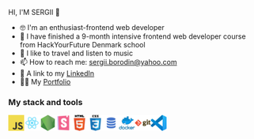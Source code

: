  <article>
      <p>       HI, I'M SERGII 👋</p>
      <ul>
        <li>🤓 I'm an enthusiast-frontend web developer</li>
        <li>
          🌱 I have finished a 9-month intensive frontend web developer course
          from HackYourFuture Denmark school
        </li>
        <li>💞️ I like to travel and listen to music</li>
        <li>
          📫 How to reach me:
          <a href="mailto:sergii.borodin@yahoo.com">sergii.borodin@yahoo.com</a>
        </li>
        <li>
          📱 A link to my
          <a href="https://www.linkedin.com/in/sergii-borodin-4bb3a61b8/">
            LinkedIn
          </a>
        </li>
        <li>
          👨‍💻 My
          <a href="https://sergii-borodin.github.io/portfolio/">
            Portfolio
          </a>
        </li>
      </ul>
      <h3>My stack and tools</h3>
      <p>
        <a
          target="_blank"
          rel="noopener noreferrer"
          href="https://raw.githubusercontent.com/github/explore/80688e429a7d4ef2fca1e82350fe8e3517d3494d/topics/javascript/javascript.png"
          ><img
            align="left"
            alt="JavaScript"
            width="32px"
            src="https://raw.githubusercontent.com/github/explore/80688e429a7d4ef2fca1e82350fe8e3517d3494d/topics/javascript/javascript.png"
            style="max-width: 100%"
        /></a>
      </p>
      <p>
        <a
          target="_blank"
          rel="noopener noreferrer"
          href="https://raw.githubusercontent.com/github/explore/80688e429a7d4ef2fca1e82350fe8e3517d3494d/topics/react/react.png"
          ><img
            align="left"
            alt="React"
            width="32px"
            src="https://raw.githubusercontent.com/github/explore/80688e429a7d4ef2fca1e82350fe8e3517d3494d/topics/react/react.png"
            style="max-width: 100%"
        /></a>
      </p>
      <p>
        <a
          target="_blank"
          rel="noopener noreferrer"
          href="https://raw.githubusercontent.com/github/explore/80688e429a7d4ef2fca1e82350fe8e3517d3494d/topics/nodejs/nodejs.png"
          ><img
            align="left"
            alt="Node.js"
            width="32px"
            src="https://raw.githubusercontent.com/github/explore/80688e429a7d4ef2fca1e82350fe8e3517d3494d/topics/nodejs/nodejs.png"
            style="max-width: 100%"
        /></a>
      </p>
      <p>
        <a
          target="_blank"
          rel="noopener noreferrer"
          href="https://raw.githubusercontent.com/github/explore/80688e429a7d4ef2fca1e82350fe8e3517d3494d/topics/storybook/storybook.png"
          ><img
            align="left"
            alt="Storybook"
            width="32px"
            src="https://raw.githubusercontent.com/github/explore/80688e429a7d4ef2fca1e82350fe8e3517d3494d/topics/storybook/storybook.png"
            style="max-width: 100%"
        /></a>
      </p>
      <p>
        <a
          target="_blank"
          rel="noopener noreferrer"
          href="https://raw.githubusercontent.com/github/explore/80688e429a7d4ef2fca1e82350fe8e3517d3494d/topics/html/html.png"
          ><img
            align="left"
            alt="HTML5"
            width="32px"
            src="https://raw.githubusercontent.com/github/explore/80688e429a7d4ef2fca1e82350fe8e3517d3494d/topics/html/html.png"
            style="max-width: 100%"
        /></a>
      </p>
      <p>
        <a
          target="_blank"
          rel="noopener noreferrer"
          href="https://raw.githubusercontent.com/github/explore/80688e429a7d4ef2fca1e82350fe8e3517d3494d/topics/css/css.png"
          ><img
            align="left"
            alt="CSS3"
            width="32px"
            src="https://raw.githubusercontent.com/github/explore/80688e429a7d4ef2fca1e82350fe8e3517d3494d/topics/css/css.png"
            style="max-width: 100%"
        /></a>
      </p>
      <p>
        <a
          target="_blank"
          rel="noopener noreferrer"
          href="https://raw.githubusercontent.com/github/explore/80688e429a7d4ef2fca1e82350fe8e3517d3494d/topics/sql/sql.png"
          ><img
            align="left"
            alt="SQL"
            width="32px"
            src="https://raw.githubusercontent.com/github/explore/80688e429a7d4ef2fca1e82350fe8e3517d3494d/topics/sql/sql.png"
            style="max-width: 100%"
        /></a>
      </p>
      <p>
        <a
          target="_blank"
          rel="noopener noreferrer"
          href="https://raw.githubusercontent.com/github/explore/80688e429a7d4ef2fca1e82350fe8e3517d3494d/topics/docker/docker.png"
          ><img
            align="left"
            alt="Docker"
            width="32px"
            src="https://raw.githubusercontent.com/github/explore/80688e429a7d4ef2fca1e82350fe8e3517d3494d/topics/docker/docker.png"
            style="max-width: 100%"
        /></a>
      </p>
      <p>
        <a
          target="_blank"
          rel="noopener noreferrer"
          href="https://raw.githubusercontent.com/github/explore/80688e429a7d4ef2fca1e82350fe8e3517d3494d/topics/git/git.png"
          ><img
            align="left"
            alt="Git"
            width="32px"
            src="https://raw.githubusercontent.com/github/explore/80688e429a7d4ef2fca1e82350fe8e3517d3494d/topics/git/git.png"
            style="max-width: 100%"
        /></a>
      </p>
      <p>
        <a
          target="_blank"
          rel="noopener noreferrer"
          href="https://raw.githubusercontent.com/github/explore/80688e429a7d4ef2fca1e82350fe8e3517d3494d/topics/visual-studio-code/visual-studio-code.png"
          ><img
            alt="Visual Studio Code"
            width="32px"
            src="https://raw.githubusercontent.com/github/explore/80688e429a7d4ef2fca1e82350fe8e3517d3494d/topics/visual-studio-code/visual-studio-code.png"
            style="max-width: 100%"
        /></a>
      </p>
    </article>
